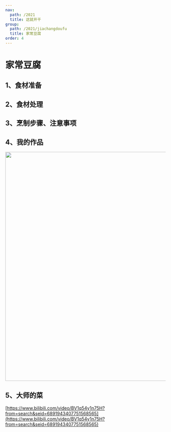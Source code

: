 ```yaml
---
nav:
  path: /2021
  title: 这就开干
group:
  path: /2021/jiachangdoufu
  title: 家常豆腐
order: 4
---
```


# 家常豆腐

## 1、食材准备

## 2、食材处理

## 3、烹制步骤、注意事项

## 4、我的作品

<img src="https://img.alicdn.com/imgextra/i2/O1CN01BZPMku1HwWGaIWGEs_!!6000000000822-0-tps-2915-2718.jpg" width="720"/>

## 5、大师的菜

[https://www.bilibili.com/video/BV1q54y1n75H?from=search&seid=6891943407751568565](https://www.bilibili.com/video/BV1q54y1n75H?from=search&seid=6891943407751568565)
